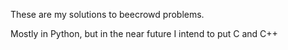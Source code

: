 These are my solutions to beecrowd problems.

Mostly in Python, but in the near future I intend to put C and C++
